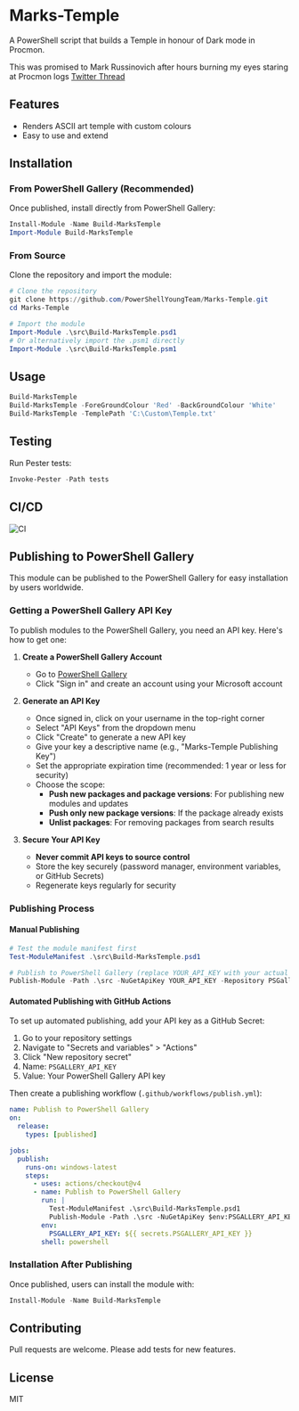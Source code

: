 # Marks-Temple

A PowerShell script that builds a Temple in honour of Dark mode in Procmon.

This was promised to Mark Russinovich after hours burning my eyes staring at Procmon logs
[Twitter Thread](https://x.com/PoSHYoungTeam/status/1418667570920570881)

## Features

- Renders ASCII art temple with custom colours
- Easy to use and extend

## Installation

### From PowerShell Gallery (Recommended)
Once published, install directly from PowerShell Gallery:

```powershell
Install-Module -Name Build-MarksTemple
Import-Module Build-MarksTemple
```

### From Source
Clone the repository and import the module:

```powershell
# Clone the repository
git clone https://github.com/PowerShellYoungTeam/Marks-Temple.git
cd Marks-Temple

# Import the module
Import-Module .\src\Build-MarksTemple.psd1
# Or alternatively import the .psm1 directly
Import-Module .\src\Build-MarksTemple.psm1
```

## Usage

```powershell
Build-MarksTemple
Build-MarksTemple -ForeGroundColour 'Red' -BackGroundColour 'White'
Build-MarksTemple -TemplePath 'C:\Custom\Temple.txt'
```

## Testing

Run Pester tests:

```powershell
Invoke-Pester -Path tests
```

## CI/CD

![CI](https://github.com/PowerShellYoungTeam/Marks-Temple/actions/workflows/ci.yml/badge.svg)

## Publishing to PowerShell Gallery

This module can be published to the PowerShell Gallery for easy installation by users worldwide.

### Getting a PowerShell Gallery API Key

To publish modules to the PowerShell Gallery, you need an API key. Here's how to get one:

1. **Create a PowerShell Gallery Account**
   - Go to [PowerShell Gallery](https://www.powershellgallery.com/)
   - Click "Sign in" and create an account using your Microsoft account

2. **Generate an API Key**
   - Once signed in, click on your username in the top-right corner
   - Select "API Keys" from the dropdown menu
   - Click "Create" to generate a new API key
   - Give your key a descriptive name (e.g., "Marks-Temple Publishing Key")
   - Set the appropriate expiration time (recommended: 1 year or less for security)
   - Choose the scope:
     - **Push new packages and package versions**: For publishing new modules and updates
     - **Push only new package versions**: If the package already exists
     - **Unlist packages**: For removing packages from search results

3. **Secure Your API Key**
   - **Never commit API keys to source control**
   - Store the key securely (password manager, environment variables, or GitHub Secrets)
   - Regenerate keys regularly for security

### Publishing Process

#### Manual Publishing
```powershell
# Test the module manifest first
Test-ModuleManifest .\src\Build-MarksTemple.psd1

# Publish to PowerShell Gallery (replace YOUR_API_KEY with your actual key)
Publish-Module -Path .\src -NuGetApiKey YOUR_API_KEY -Repository PSGallery
```

#### Automated Publishing with GitHub Actions
To set up automated publishing, add your API key as a GitHub Secret:

1. Go to your repository settings
2. Navigate to "Secrets and variables" > "Actions"
3. Click "New repository secret"
4. Name: `PSGALLERY_API_KEY`
5. Value: Your PowerShell Gallery API key

Then create a publishing workflow (`.github/workflows/publish.yml`):

```yaml
name: Publish to PowerShell Gallery
on:
  release:
    types: [published]

jobs:
  publish:
    runs-on: windows-latest
    steps:
      - uses: actions/checkout@v4
      - name: Publish to PowerShell Gallery
        run: |
          Test-ModuleManifest .\src\Build-MarksTemple.psd1
          Publish-Module -Path .\src -NuGetApiKey $env:PSGALLERY_API_KEY -Repository PSGallery
        env:
          PSGALLERY_API_KEY: ${{ secrets.PSGALLERY_API_KEY }}
        shell: powershell
```

### Installation After Publishing

Once published, users can install the module with:

```powershell
Install-Module -Name Build-MarksTemple
```

## Contributing

Pull requests are welcome. Please add tests for new features.

## License

MIT
